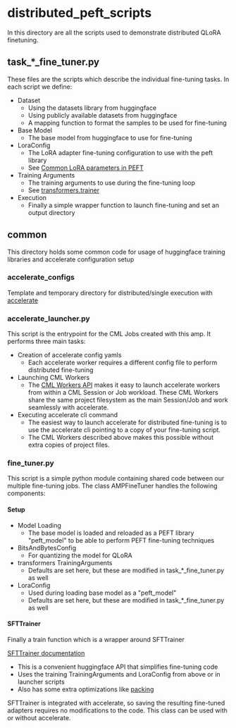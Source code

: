 # distributed_peft_scripts
In this directory are all the scripts used to demonstrate distributed QLoRA finetuning.

## task_*_fine_tuner.py
These files are the scripts which describe the individual fine-tuning tasks.
In each script we define:
- Dataset
    - Using the datasets library from huggingface
    - Using publicly available datasets from huggingface
    - A mapping function to format the samples to be used for fine-tuning
- Base Model
    - The base model from huggingface to use for fine-tuning
- LoraConfig
    - The LoRA adapter fine-tuning configuration to use with the peft library
    - See [Common LoRA parameters in PEFT](https://huggingface.co/docs/peft/conceptual_guides/lora#common-lora-parameters-in-peft)
- Training Arguments
    - The training arguments to use during the fine-tuning loop
    - See [transformers.trainer](https://huggingface.co/docs/transformers/main_classes/trainer#transformers.TrainingArguments)
- Execution
    - Finally a simple wrapper function to launch fine-tuning and set an output directory

## common
This directory holds some common code for usage of huggingface training libraries and accelerate configuration setup
### accelerate_configs
Template and temporary directory for distributed/single execution with [accelerate](https://github.com/huggingface/accelerate)
### accelerate_launcher.py
This script is the entrypoint for the CML Jobs created with this amp. It performs three main tasks:
- Creation of accelerate config yamls
    - Each accelerate worker requires a different config file to perform distributed fine-tuning
- Launching CML Workers
    - The [CML Workers API](https://docs.cloudera.com/machine-learning/cloud/distributed-computing/topics/ml-workers-api.html) makes it easy to launch accelerate workers from within a CML Session or Job workload. These CML Workers share the same project filesystem as the main Session/Job and work seamlessly with accelerate.
- Executing accelerate cli command
    - The easiest way to launch accelerate for distributed fine-tuning is to use the accelerate cli pointing to a copy of your fine-tuning script.
    - The CML Workers described above makes this possible without extra copies of project files.
### fine_tuner.py
This script is a simple python module containing shared code between our multiple fine-tuning jobs.
The class AMPFineTuner handles the following  components:
#### Setup
- Model Loading
    - The base model is loaded and reloaded as a PEFT library "peft_model" to be able to perform PEFT fine-tuning techniques
- BitsAndBytesConfig
    - For quantizing the model for QLoRA
- transformers TrainingArguments
    - Defaults are set here, but these are modified in task_*_fine_tuner.py as well
- LoraConfig
    - Used during loading base model as a "peft_model"
    - Defaults are set here, but these are modified in task_*_fine_tuner.py as well
#### SFTTrainer
Finally a train function which is a wrapper around SFTTrainer

[SFTTrainer documentation](https://huggingface.co/docs/trl/main/en/sft_trainer)
- This is a convenient huggingface API that simplifies fine-tuning code
- Uses the training TrainingArguments and LoraConfig from above or in launcher scripts
- Also has some extra optimizations like [packing](https://huggingface.co/docs/trl/main/en/sft_trainer#packing-dataset-constantlengthdataset)

SFTTrainer is integrated with accelerate, so saving the resulting fine-tuned adapters requires no modifications to the code. This class can be used with or without accelerate.
